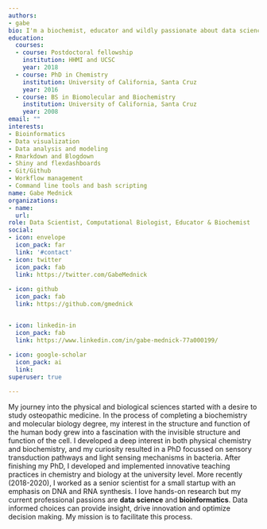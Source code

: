```yaml
---
authors:
- gabe
bio: I'm a biochemist, educator and wildly passionate about data science, machine learning and bioinformatics.
education:
  courses:
  - course: Postdoctoral fellowship
    institution: HHMI and UCSC
    year: 2018
  - course: PhD in Chemistry
    institution: University of California, Santa Cruz
    year: 2016
  - course: BS in Biomolecular and Biochemistry
    institution: University of California, Santa Cruz
    year: 2008
email: ""
interests:
- Bioinformatics
- Data visualization
- Data analysis and modeling
- Rmarkdown and Blogdown
- Shiny and flexdashboards
- Git/Github
- Workflow management 
- Command line tools and bash scripting
name: Gabe Mednick
organizations:
- name: 
  url: 
role: Data Scientist, Computational Biologist, Educator & Biochemist
social:
- icon: envelope
  icon_pack: far
  link: '#contact'
- icon: twitter
  icon_pack: fab
  link: https://twitter.com/GabeMednick
  
- icon: github
  icon_pack: fab
  link: https://github.com/gmednick


- icon: linkedin-in
  icon_pack: fab
  link: https://www.linkedin.com/in/gabe-mednick-77a000199/
  
- icon: google-scholar
  icon_pack: ai
  link:
superuser: true

---
```


My journey into the physical and biological sciences started with a desire to study osteopathic medicine. In the process of completing a biochemistry and molecular biology degree, my interest in the structure and function of the human body grew into a fascination with the invisible structure and function of the cell. I developed a deep interest in both physical chemistry and biochemistry, and my curiosity resulted in a PhD focussed on sensory transduction pathways and light sensing mechanisms in bacteria. After finishing my PhD, I developed and implemented innovative teaching practices in chemistry and biology at the university level. More recently (2018-2020), I worked as a senior scientist for a small startup with an emphasis on DNA and RNA synthesis. I love hands-on research but my current professional passions are **data science** and **bioinformatics**. Data informed choices can provide insight, drive innovation and optimize decision making. My mission is to facilitate this process. 



